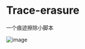 # Trace-erasure
一个痕迹擦除小脚本


![image](https://github.com/user-attachments/assets/0f91357c-dcbb-46e9-98e0-c246bc362884)
